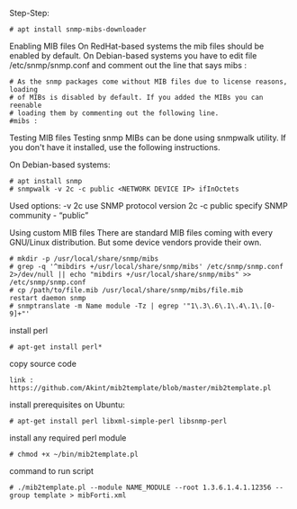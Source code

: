 Step-Step:
```
# apt install snmp-mibs-downloader
```
Enabling MIB files
On RedHat-based systems the mib files should be enabled by default. On Debian-based systems you have to edit file /etc/snmp/snmp.conf and comment out the line that says mibs :

```
# As the snmp packages come without MIB files due to license reasons, loading
# of MIBs is disabled by default. If you added the MIBs you can reenable
# loading them by commenting out the following line.
#mibs :
```

Testing MIB files
Testing snmp MIBs can be done using snmpwalk utility. If you don't have it installed, use the following instructions.

On Debian-based systems:
```
# apt install snmp
# snmpwalk -v 2c -c public <NETWORK DEVICE IP> ifInOctets
```
Used options:
-v 2c	use SNMP protocol version 2c
-c public	specify SNMP community - “public”

Using custom MIB files
There are standard MIB files coming with every GNU/Linux distribution. But some device vendors provide their own.
```
# mkdir -p /usr/local/share/snmp/mibs
# grep -q '^mibdirs +/usr/local/share/snmp/mibs' /etc/snmp/snmp.conf 2>/dev/null || echo "mibdirs +/usr/local/share/snmp/mibs" >> /etc/snmp/snmp.conf
# cp /path/to/file.mib /usr/local/share/snmp/mibs/file.mib
restart daemon snmp
# snmptranslate -m Name module -Tz | egrep '"1\.3\.6\.1\.4\.1\.[0-9]+"'
```
install perl
```
# apt-get install perl*
```
copy source code
```
link : https://github.com/Akint/mib2template/blob/master/mib2template.pl
```
install prerequisites on Ubuntu: 
```
# apt-get install perl libxml-simple-perl libsnmp-perl
```
install any required perl module 
```
# chmod +x ~/bin/mib2template.pl
```
command to run script
```
# ./mib2template.pl --module NAME_MODULE --root 1.3.6.1.4.1.12356 --group template > mibForti.xml
```
